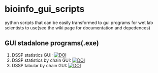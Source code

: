 # bioinfo_gui_scripts
python scripts that can be easily transformed to gui programs for wet lab scientists to use(see the wiki page for documentation and depedences)
## GUI stadalone programs(.exe)
1. DSSP statistics GUI: [![DOI](https://zenodo.org/badge/DOI/10.5281/zenodo.4838997.svg)](https://doi.org/10.5281/zenodo.4838997)
2. DSSP statistics by chain GUI: [![DOI](https://zenodo.org/badge/DOI/10.5281/zenodo.4891916.svg)](https://doi.org/10.5281/zenodo.4891916)
3. DSSP tabular by chain GUI: [![DOI](https://zenodo.org/badge/DOI/10.5281/zenodo.4839987.svg)](https://doi.org/10.5281/zenodo.4839987)
